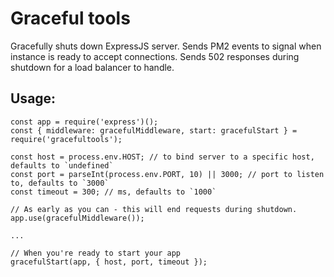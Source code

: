 Graceful tools
================

Gracefully shuts down ExpressJS server. Sends PM2 events to signal when instance is ready to accept connections. Sends 502 responses during shutdown for a load balancer to handle.

## Usage:

```
const app = require('express')();
const { middleware: gracefulMiddleware, start: gracefulStart } = require('gracefultools');

const host = process.env.HOST; // to bind server to a specific host, defaults to `undefined`
const port = parseInt(process.env.PORT, 10) || 3000; // port to listen to, defaults to `3000`
const timeout = 300; // ms, defaults to `1000`

// As early as you can - this will end requests during shutdown.
app.use(gracefulMiddleware());

...

// When you're ready to start your app
gracefulStart(app, { host, port, timeout });
```
